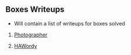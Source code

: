 ## Boxes Writeups
- Will contain a list of writeups for boxes solved

1. [Photographer](./Photographer/Photographer.md)

2. [HAWordy](./HAWordy/Readme.md)
